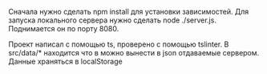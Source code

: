 Сначала нужно сделать npm install для установки зависимостей.
Для запуска локального сервера нужно сделать node ./server.js. Поднимается он по порту 8080. 

Проект написал с помощью ts, проверено с помощью tslinter.
В src/data/* находится что в можно вынести в json отдаваемые сервером.
Данные храняться в localStorage